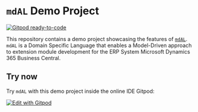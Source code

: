 # `mdAL` Demo Project

[![Gitpod ready-to-code](https://img.shields.io/badge/Gitpod-ready--to--code-blue?logo=gitpod)](https://gitpod.io/#https://github.com/joneug/mdal-demo)

This repository contains a demo project showcasing the features of [`mdAL`](https://github.com/joneug/mdal). `mdAL` is a Domain Specific Language that enables a Model-Driven approach to extension module development for the ERP System Microsoft Dynamics 365 Business Central.

## Try now

Try `mdAL` with this demo project inside the online IDE Gitpod:

[![Edit with Gitpod](https://gitpod.io/button/open-in-gitpod.svg)](https://gitpod.io/#https://github.com/joneug/mdal-demo)
